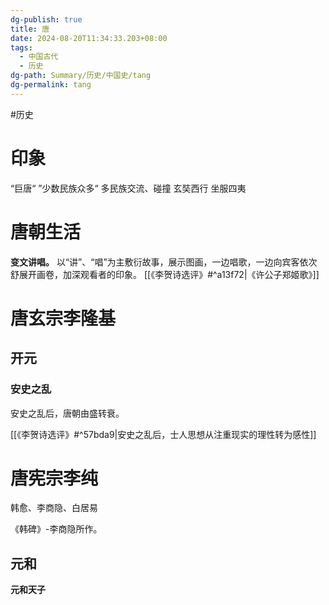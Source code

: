 ```yaml
---
dg-publish: true
title: 唐
date: 2024-08-20T11:34:33.203+08:00
tags:
  - 中国古代
  - 历史
dg-path: Summary/历史/中国史/tang
dg-permalink: tang
---
```




#历史

# 印象

“巨唐“
”少数民族众多“
多民族交流、碰撞
玄奘西行
坐服四夷

# 唐朝生活


**变文讲唱。** 以“讲”、“唱”为主敷衍故事，展示图画，一边唱歌，一边向宾客依次舒展开画卷，加深观看者的印象。  [[《李贺诗选评》#^a13f72|《许公子郑姬歌》]]


# 唐玄宗李隆基

## 开元
### 安史之乱

安史之乱后，唐朝由盛转衰。

[[《李贺诗选评》#^57bda9|安史之乱后，士人思想从注重现实的理性转为感性]]



# 唐宪宗李纯


韩愈、李商隐、白居易

《韩碑》-李商隐所作。

## 元和

**元和天子**
